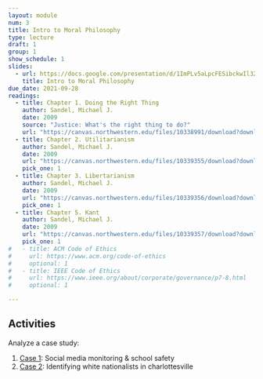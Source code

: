```yaml
---
layout: module
num: 3
title: Intro to Moral Philosophy
type: lecture
draft: 1
group: 1
show_schedule: 1
slides:
  - url: https://docs.google.com/presentation/d/1ImPLv5aLpcFESibckwIl326bZiFhTF7WOiQAd-JShHk/edit?usp=sharing
    title: Intro to Moral Philosophy
due_date: 2021-09-28
readings:
  - title: Chapter 1. Doing the Right Thing
    author: Sandel, Michael J.
    date: 2009
    source: "Justice: What's the right thing to do?"
    url: "https://canvas.northwestern.edu/files/10338991/download?download_frd=1"
  - title: Chapter 2. Utilitarianism
    author: Sandel, Michael J.
    date: 2009
    url: "https://canvas.northwestern.edu/files/10339355/download?download_frd=1"
    pick_one: 1
  - title: Chapter 3. Libertarianism
    author: Sandel, Michael J.
    date: 2009
    url: "https://canvas.northwestern.edu/files/10339356/download?download_frd=1"
    pick_one: 1
  - title: Chapter 5. Kant
    author: Sandel, Michael J.
    date: 2009
    url: "https://canvas.northwestern.edu/files/10339357/download?download_frd=1"
    pick_one: 1
#   - title: ACM Code of Ethics
#     url: https://www.acm.org/code-of-ethics
#     optional: 1
#   - title: IEEE Code of Ethics
#     url: https://www.ieee.org/about/corporate/governance/p7-8.html
#     optional: 1

---
```


## Activities
Analyze a case study:
1. <a href="https://docs.google.com/document/d/1_8m0PR24a5cFwMikdUq1b1PE_50qJkI71-eoulT5_f0/edit" target="_blank">Case 1</a>: Social media monitoring & school safety
2. <a href="https://docs.google.com/document/d/1O8vcsi99lqE-IxzNriu0zCN5tP42txZq_q1-zsc2FSI/edit" target="_blank">Case 2</a>: Identifying white nationalists in charlottesville

